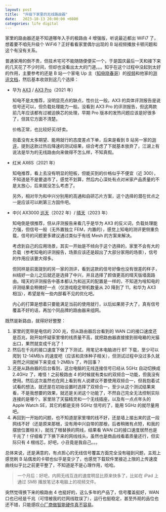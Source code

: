 ```yaml
---
layout: post
title:  "升级下家里的无线路由器"
date:   2023-10-13 20:00:00 +0800
categories: life digital
---
```


家里的路由器还是不知道哪年入手的极路由 4 增强版，听说最近都出 WiFi7 了，想着要不咱先升级个 WiFi6？正好看看家里偶尔出现的 B 站视频播放卡顿问题和这个有没有关系。

普通家用的倒不贵，但技术宅可不能随随便便买一个，于是国庆最后一天和接下来的几天花了不少时间，但却也没看出太大的门道。。。知乎在这个过程中没起到太好的作用，主要参考的还是 B 站一个家电 Up 主（[知电晓春哥](https://space.bilibili.com/67991584)）的[视频](https://www.bilibili.com/video/BV1bu411n7d5/?share_source=copy_web&vd_source=7431b2fb51b130454e747e1b91d62156)和他家的[测评文档](https://qvx4sysgyw.feishu.cn/wiki/ZpScwhT1MijNGQkSYFNcc4Gjnhi)，然后基本收敛到这几个选择：

* 华为 [AX3](https://u.jd.com/PzJay3I) / [AX3 Pro](https://u.jd.com/PiJ8r8g)（2021 年）

  知电不是太推荐，没明显亮点的缺点，性价比一般。AX3 的具体评测报告是说信号还可以，但负载处理能力一般。没看到 AX3 Pro 的评测报告，但这两款前几年应该都有过被迫换芯的处理，早期 Pro 版本的发热问题应该是好很多了，但其它方面不清楚。

  价格正常，也比较好买/好卖。

  抱着没有太多期望、能用就行的态度差点下单，后来是看到 B 站另一家的[测评](https://www.bilibili.com/video/BV1ah4y1v7nV/?share_source=copy_web&vd_source=7431b2fb51b130454e747e1b91d62156)，提到这款过热后降速的测试结果，综合考虑了下就基本放弃了，江湖上有说法是华为的无线路由向来做得不怎么样，不知真假。

* 红米 AX6S（2021 年）

  知电推荐，看上去没有明显的短板，但能买到的价格似乎不便宜（近 300），不知道是不是要退市了，感觉不划算，然后内心深处有点对米家产品质量的不是太放心，后来就没怎么考虑了。

  另外，相对华为和中兴分别用的高通和自研芯片方案，这个选择的潜在优点之一是应该可以刷第三方固件吧。

* 中兴 AX3000 [巡天](https://u.jd.com/P8JOOiJ)（2022 年）/ [晴天](https://u.jd.com/PsJQoBz)（2023 年）

  知电倒是很推荐，但从评测报告来看几乎是华为 AX3 的反义词，负载处理能力强，但信号一般（无外置独立 FEM，内置的），感觉上知电的测评更侧重负载，信号的问题更多建议通过类似于有线 Mesh 的方案来解决。

  考虑到自己的应用场景，其实一开始是不倾向于这个选择的，家里不会有大的负载（参考知电的评测报告，场景应该还是超出了大部分家用的场景），信号的作用应该要大得多。

  但同样是前面提到的另一家的测评，看到这款的信号好像也没有很差的样子，纠结好一会儿之后就还是选择了中兴，并且选择了颜值更高的晴天版墙面路由。晴天的评测报告中基本都认为和巡天的配置是一样的，不知道为啥知电的评测结果会稍微好一点（仅游戏稳定带机数量从 20 降到了 11，和华为 AX3 相当），希望是有一些内部看不见的优化吧。

  内心的打算是想着只要能满足当前的使用就行，以后如果房子大了，真有信号覆盖不好的话，再加个同品牌的路由器来组网。

既然是新路由，就得好好整整：

1. 家里的宽带是电信的 200 兆，但从路由器后台看到的 WAN 口的接口速度还是百兆，刚开始怀疑家里埋的线质量不高，就把路由器直接接到弱电箱的光猫出口，果然就变成千兆了！
2. 然后在千兆的接口速度下做了下测试，用笔记本电脑进行 BT 下载，至少可以爬到 12-14MB/s 的速度吧（应该和具体种子相关），但测试过程中没过多久就突然之间就掉下来变成 1-2MB/s 了，咋回事？
3. 还是从路由器的后台看到，这台电脑的无线连接信号已经从 5GHz 自动切换成 2.4GHz 了，难怪！之前极路由 4 的时候就有类似的双频合一功能，但我没有使用。然后这次虽然也在网上看到有人说建议不要使用双频合一，但我抱着试试看的想法，就还是在初始设置时选择了双频合一，至少从这个测试结果来看，不是我想要的效果，就还是关闭这个功能了，不然自己完全无法控制实际连接的是哪个。家里除了天猫精灵和一个无线插座，以及有一点点年头的 Apple Watch SE，其它的都是支持 5GHz 信号的了，能用 5GHz 的就尽量用吧。
4. 再回到一开始的问题，也不知道是家里埋的线不好，还是墙上接出来的这一段网线不好（还是原来那根，没有用中兴自带的那根，后者稍微有点短，和我的摆放位置相关），就找了根替换的网线，结果看 WAN 口的接口速度居然也是千兆了！仔细看了下换下来的网线线头，虽然也是商品线看着质量还行，但实际只有 4 根线芯，好吧，小丑竟是我自己。。。

总体来说，还是满意的，有点担心的无线信号覆盖方面完全没有碰到问题，主观上感觉刷 B 站偶发的卡顿也似乎是变少了，也感觉下载软件里接近上限的上传速度曲线似乎比之前更平整了，不知道是不是心理作用，哈哈。

> 一个月后：好吧，内网无线互连的速度明显比原来快多了，比如在 iPad 上通过 SMB 播放笔记本电脑上的视频文件。

突然觉得换下来的极路由 4 也挺好的，这么多年的产品了，信号覆盖挺好，WAN 口也已经是千兆（可惜被我的烂网线耽误了），运行也挺稳定，甚至外观的品位也还不错，只能感叹[小厂商做智能硬件真不容易](https://zhuanlan.zhihu.com/p/55339170)。

<script src="https://utteranc.es/client.js"
        repo="yingang/yingang.github.io"
        issue-term="pathname"
        label="Comment"
        theme="github-light"
        crossorigin="anonymous"
        async>
</script>